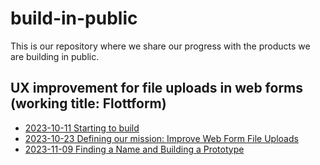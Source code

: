 # build-in-public
This is our repository where we share our progress with the products we are building in public.

## UX improvement for file uploads in web forms (working title: Flottform)

- [2023-10-11 Starting to build](./updates/2023-10-11%20Starting%20to%20build)
- [2023-10-23 Defining our mission: Improve Web Form File Uploads](./updates/2023-10-23%20Defining%20our%20mission%20-%20Improve%20Web%20Form%20File%20Uploads)
- [2023-11-09 Finding a Name and Building a Prototype](https://github.com/compose-us/build-in-public/blob/main/updates/2023-11-09%20Finding%20a%20Name%20and%20Building%20a%20Prototype/README.md)
